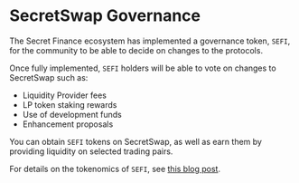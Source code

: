 # SecretSwap Governance

The Secret Finance ecosystem has implemented a governance token, `SEFI`, for the community to be able to decide on changes to the protocols.

Once fully implemented, `SEFI` holders will be able to vote on changes to SecretSwap such as:

- Liquidity Provider fees
- LP token staking rewards
- Use of development funds
- Enhancement proposals

You can obtain `SEFI` tokens on SecretSwap, as well as earn them by providing liquidity on selected trading pairs.

For details on the tokenomics of `SEFI`, see [this blog post](https://scrt.network/blog/sefi-governance-token-for-secret-defi).
